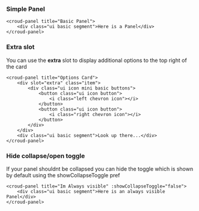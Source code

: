 ### Simple Panel

    <croud-panel title="Basic Panel">
        <div class="ui basic segment">Here is a Panel</div>
    </croud-panel>

### Extra slot
You can use the **extra** slot to display additional options to the top right of the card

    <croud-panel title="Options Card">
        <div slot="extra" class="item">
            <div class="ui icon mini basic buttons">
                <button class="ui icon button">
                    <i class="left chevron icon"></i>
                </button>
                <button class="ui icon button">
                    <i class="right chevron icon"></i>
                </button>
            </div>
        </div>
        <div class="ui basic segment">Look up there...</div>
    </croud-panel>

### Hide collapse/open toggle
If your panel shouldnt be collapsed you can hide the toggle which is shown by default using the showCollapseToggle pref

    <croud-panel title="Im Always visible" :showCollapseToggle="false">
        <div class="ui basic segment">Here is an always visible Panel</div>
    </croud-panel>
